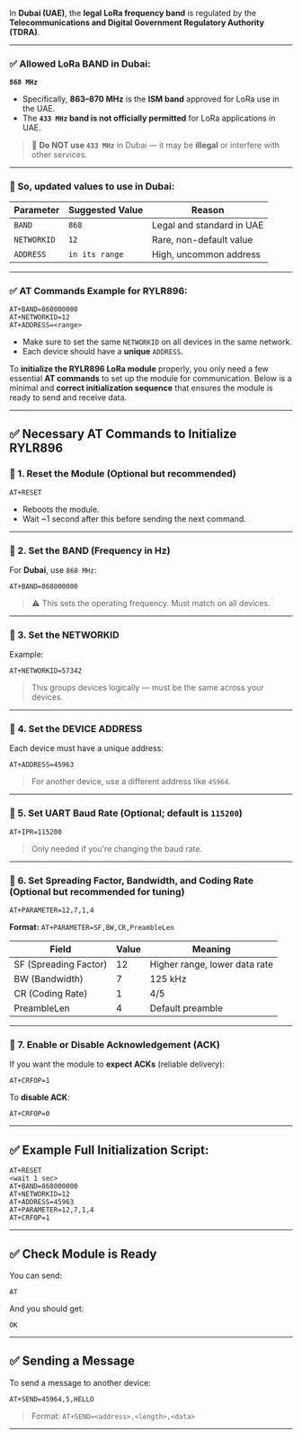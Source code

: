 In **Dubai (UAE)**, the **legal LoRa frequency band** is regulated by the **Telecommunications and Digital Government Regulatory Authority (TDRA)**.

---

### ✅ Allowed LoRa BAND in Dubai:

**`868 MHz`**

* Specifically, **863–870 MHz** is the **ISM band** approved for LoRa use in the UAE.
* The **`433 MHz` band is not officially permitted** for LoRa applications in UAE.

> 🔴 **Do NOT use `433 MHz`** in Dubai — it may be **illegal** or interfere with other services.

---

### 🔹 So, updated values to use in Dubai:

| Parameter   | Suggested Value | Reason                    |
| ----------- | --------------- | ------------------------- |
| `BAND`      | `868`           | Legal and standard in UAE |
| `NETWORKID` | `12`            | Rare, non-default value   |
| `ADDRESS`   | `in its range`  | High, uncommon address    |

---

### ✅ AT Commands Example for RYLR896:

```plaintext
AT+BAND=868000000
AT+NETWORKID=12
AT+ADDRESS=<range>
```

* Make sure to set the same `NETWORKID` on all devices in the same network.
* Each device should have a **unique** `ADDRESS`.

To **initialize the RYLR896 LoRa module** properly, you only need a few essential **AT commands** to set up the module for communication. Below is a minimal and **correct initialization sequence** that ensures the module is ready to send and receive data.

---

## ✅ Necessary AT Commands to Initialize RYLR896

### 🔹 1. **Reset the Module** (Optional but recommended)

```plaintext
AT+RESET
```

* Reboots the module.
* Wait \~1 second after this before sending the next command.

---

### 🔹 2. **Set the BAND** (Frequency in Hz)

For **Dubai**, use `868 MHz`:

```plaintext
AT+BAND=868000000
```

> ⚠️ This sets the operating frequency. Must match on all devices.

---

### 🔹 3. **Set the NETWORKID**

Example:

```plaintext
AT+NETWORKID=57342
```

> This groups devices logically — must be the same across your devices.

---

### 🔹 4. **Set the DEVICE ADDRESS**

Each device must have a unique address:

```plaintext
AT+ADDRESS=45963
```

> For another device, use a different address like `45964`.

---

### 🔹 5. **Set UART Baud Rate** (Optional; default is `115200`)

```plaintext
AT+IPR=115200
```

> Only needed if you're changing the baud rate.

---

### 🔹 6. **Set Spreading Factor, Bandwidth, and Coding Rate** (Optional but recommended for tuning)

```plaintext
AT+PARAMETER=12,7,1,4
```

**Format:** `AT+PARAMETER=SF,BW,CR,PreambleLen`

| Field                 | Value | Meaning                       |
| --------------------- | ----- | ----------------------------- |
| SF (Spreading Factor) | 12    | Higher range, lower data rate |
| BW (Bandwidth)        | 7     | 125 kHz                       |
| CR (Coding Rate)      | 1     | 4/5                           |
| PreambleLen           | 4     | Default preamble              |

---

### 🔹 7. **Enable or Disable Acknowledgement (ACK)**

If you want the module to **expect ACKs** (reliable delivery):

```plaintext
AT+CRFOP=1
```

To **disable ACK**:

```plaintext
AT+CRFOP=0
```

---

## ✅ Example Full Initialization Script:

```plaintext
AT+RESET
<wait 1 sec>
AT+BAND=868000000
AT+NETWORKID=12
AT+ADDRESS=45963
AT+PARAMETER=12,7,1,4
AT+CRFOP=1
```

---

## ✅ Check Module is Ready

You can send:

```plaintext
AT
```

And you should get:

```plaintext
OK
```

---

## ✅ Sending a Message

To send a message to another device:

```plaintext
AT+SEND=45964,5,HELLO
```

> Format: `AT+SEND=<address>,<length>,<data>`

---


